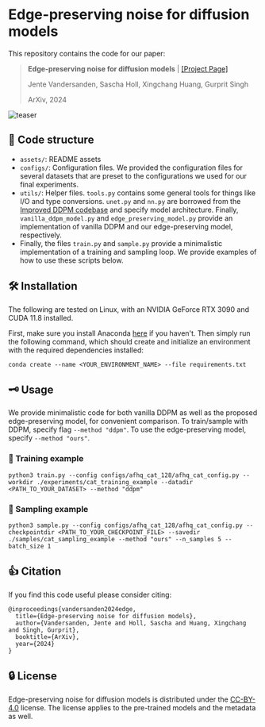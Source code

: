 # Edge-preserving noise for diffusion models
This repository contains the code for our paper:

> **Edge-preserving noise for diffusion models** | [[Project Page]](https://edge-preserving-diffusion.mpi-inf.mpg.de/)
>
> Jente Vandersanden, Sascha Holl, Xingchang Huang, Gurprit Singh
> 
> ArXiv, 2024

![teaser](assets/teaser.png)

## 📂 Code structure

* `assets/`: README assets
* `configs/`: Configuration files. We provided the configuration files for several datasets that are preset to the configurations we used for our final experiments.
* `utils/`: Helper files. `tools.py` contains some general tools for things like I/O and type conversions. `unet.py` and `nn.py` are borrowed from the [Improved DDPM codebase](https://github.com/openai/improved-diffusion?tab=readme-ov-file) and specify model architecture. Finally, `vanilla_ddpm_model.py` and `edge_preserving_model.py` provide an implementation of vanilla DDPM and our edge-preserving model, respectively.
* Finally, the files `train.py` and `sample.py` provide a minimalistic implementation of a training and sampling loop. We provide examples of how to use these scripts below.
 
## 🛠️ Installation
The following are tested on Linux, with an NVIDIA GeForce RTX 3090 and CUDA 11.8 installed.

First, make sure you install Anaconda [here](https://docs.anaconda.com/anaconda/install/) if you haven't. Then simply run the following command, which should create and initialize an environment with the required dependencies installed:
```
conda create --name <YOUR_ENVIRONMENT_NAME> --file requirements.txt
```

## 🗝️ Usage

We provide minimalistic code for both vanilla DDPM as well as the proposed edge-preserving model, for convenient comparison. To train/sample with DDPM, specify flag `--method "ddpm"`. To use the edge-preserving model, specify `--method "ours"`. 

### 🚀 Training example
```
python3 train.py --config configs/afhq_cat_128/afhq_cat_config.py --workdir ./experiments/cat_training_example --datadir <PATH_TO_YOUR_DATASET> --method "ddpm" 
```

### 🧪 Sampling example
```
python3 sample.py --config configs/afhq_cat_128/afhq_cat_config.py --checkpointdir <PATH_TO_YOUR_CHECKPOINT_FILE> --savedir ./samples/cat_sampling_example --method "ours" --n_samples 5 --batch_size 1
```

## 👍 Citation
If you find this code useful please consider citing:
```
@inproceedings{vandersanden2024edge,
  title={Edge-preserving noise for diffusion models},
  author={Vandersanden, Jente and Holl, Sascha and Huang, Xingchang and Singh, Gurprit},
  booktitle={ArXiv},
  year={2024}
}
```

## 🔒 License
Edge-preserving noise for diffusion models is distributed under the [CC-BY-4.0](https://creativecommons.org/licenses/by/4.0/) license. The license applies to the pre-trained models and the metadata as well.
